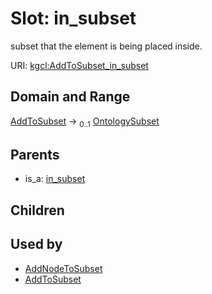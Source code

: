 
# Slot: in_subset


subset that the element is being placed inside.

URI: [kgcl:AddToSubset_in_subset](http://w3id.org/kgcl/AddToSubset_in_subset)


## Domain and Range

[AddToSubset](AddToSubset.md) &#8594;  <sub>0..1</sub> [OntologySubset](OntologySubset.md)

## Parents

 *  is_a: [in_subset](in_subset.md)

## Children


## Used by

 * [AddNodeToSubset](AddNodeToSubset.md)
 * [AddToSubset](AddToSubset.md)
